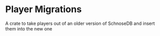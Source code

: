 # Player Migrations

A crate to take players out of an older version of SchnoseDB and insert them into the new one
